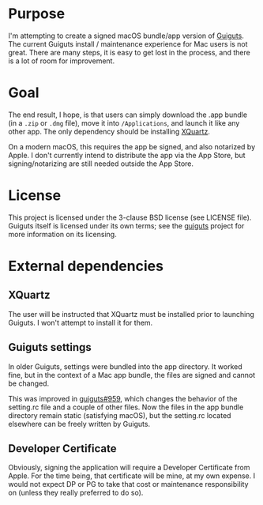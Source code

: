 # Purpose

I'm attempting to create a signed macOS bundle/app version of [Guiguts][]. The
current Guiguts install / maintenance experience for Mac users is not great.
There are many steps, it is easy to get lost in the process, and there is a lot
of room for improvement.

[guiguts]: https://github.com/DistributedProofreaders/guiguts

# Goal

The end result, I hope, is that users can simply download the .app bundle (in a
`.zip` or `.dmg` file), move it into `/Applications`, and launch it like any
other app. The only dependency should be installing [XQuartz][].

On a modern macOS, this requires the app be signed, and also notarized by
Apple. I don't currently intend to distribute the app via the App Store, but
signing/notarizing are still needed outside the App Store.

[xquartz]: https://www.xquartz.org

# License

This project is licensed under the 3-clause BSD license (see LICENSE file).
Guiguts itself is licensed under its own terms; see the [guiguts][] project for
more information on its licensing.

# External dependencies

## XQuartz

The user will be instructed that XQuartz must be installed prior to launching
Guiguts. I won't attempt to install it for them.

## Guiguts settings

In older Guiguts, settings were bundled into the app directory. It worked fine,
but in the context of a Mac app bundle, the files are signed and cannot be
changed.

This was improved in [guiguts#959][pr959], which changes the behavior of the
setting.rc file and a couple of other files. Now the files in the app bundle
directory remain static (satisfying macOS), but the setting.rc located
elsewhere can be freely written by Guiguts.

[pr959]: https://github.com/DistributedProofreaders/guiguts/pull/959

## Developer Certificate

Obviously, signing the application will require a Developer Certificate from
Apple. For the time being, that certificate will be mine, at my own expense. I
would not expect DP or PG to take that cost or maintenance responsibility on
(unless they really preferred to do so).

